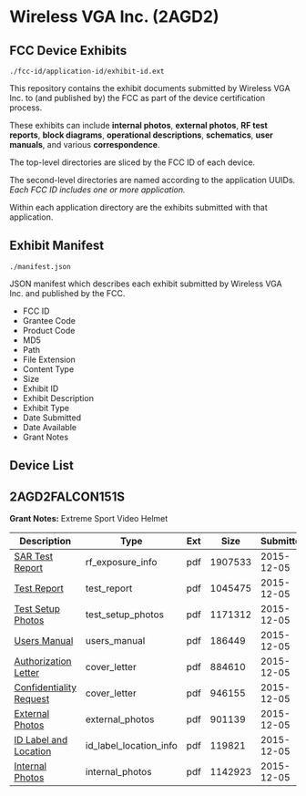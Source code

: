 # Wireless VGA Inc. (2AGD2)
## FCC Device Exhibits

```
./fcc-id/application-id/exhibit-id.ext
```

This repository contains the exhibit documents submitted by Wireless VGA Inc. to (and published by) the FCC as part of the device certification process.

These exhibits can include **internal photos**, **external photos**, **RF test reports**, **block diagrams**, **operational descriptions**, **schematics**, **user manuals**, and various **correspondence**.

The top-level directories are sliced by the FCC ID of each device.

The second-level directories are named according to the application UUIDs. *Each FCC ID includes one or more application.*

Within each application directory are the exhibits submitted with that application. 

## Exhibit Manifest

```
./manifest.json
```

JSON manifest which describes each exhibit submitted by Wireless VGA Inc. and published by the FCC.

- FCC ID
- Grantee Code
- Product Code
- MD5
- Path
- File Extension
- Content Type
- Size
- Exhibit ID
- Exhibit Description
- Exhibit Type
- Date Submitted
- Date Available
- Grant Notes

## Device List
## 2AGD2FALCON151S
**Grant Notes:** Extreme Sport Video Helmet

| Description | Type | Ext | Size | Submitted | Available |
| ----------- | ---- | --- | ---- | --------- | --------- |
| [SAR Test Report](2AGD2FALCON151S/befbb1ce4919dd869827bb6f1e29b79b/2831146.pdf) | rf_exposure_info | pdf | 1907533 | 2015-12-05 | 2015-12-05 |
| [Test Report](2AGD2FALCON151S/befbb1ce4919dd869827bb6f1e29b79b/2831148.pdf) | test_report | pdf | 1045475 | 2015-12-05 | 2015-12-05 |
| [Test Setup Photos](2AGD2FALCON151S/befbb1ce4919dd869827bb6f1e29b79b/2831149.pdf) | test_setup_photos | pdf | 1171312 | 2015-12-05 | 2015-12-05 |
| [Users Manual](2AGD2FALCON151S/befbb1ce4919dd869827bb6f1e29b79b/2831150.pdf) | users_manual | pdf | 186449 | 2015-12-05 | 2015-12-05 |
| [Authorization Letter](2AGD2FALCON151S/befbb1ce4919dd869827bb6f1e29b79b/2831138.pdf) | cover_letter | pdf | 884610 | 2015-12-05 | 2015-12-05 |
| [Confidentiality Request](2AGD2FALCON151S/befbb1ce4919dd869827bb6f1e29b79b/2831139.pdf) | cover_letter | pdf | 946155 | 2015-12-05 | 2015-12-05 |
| [External Photos](2AGD2FALCON151S/befbb1ce4919dd869827bb6f1e29b79b/2831141.pdf) | external_photos | pdf | 901139 | 2015-12-05 | 2015-12-05 |
| [ID Label and Location](2AGD2FALCON151S/befbb1ce4919dd869827bb6f1e29b79b/2831142.pdf) | id_label_location_info | pdf | 119821 | 2015-12-05 | 2015-12-05 |
| [Internal Photos](2AGD2FALCON151S/befbb1ce4919dd869827bb6f1e29b79b/2831143.pdf) | internal_photos | pdf | 1142923 | 2015-12-05 | 2015-12-05 |
